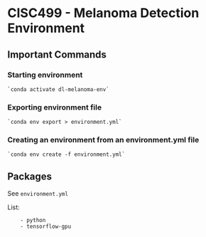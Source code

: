 # CISC499 - Melanoma Detection Environment

## Important Commands

### Starting environment
    `conda activate dl-melanoma-env`

### Exporting environment file
    `conda env export > environment.yml`

### Creating an environment from an environment.yml file
    `conda env create -f environment.yml`

## Packages
See `environment.yml`

List:
```
    - python
    - tensorflow-gpu
```

